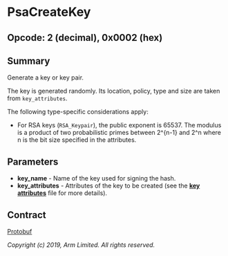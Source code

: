 # PsaCreateKey

## Opcode: 2 (decimal), 0x0002 (hex)

## Summary

Generate a key or key pair.

The key is generated randomly. Its location, policy, type and size are taken from `key_attributes`.

The following type-specific considerations apply:

- For RSA keys (`RSA_Keypair`), the public exponent is 65537. The modulus is a product of two
   probabilistic primes between 2^{n-1} and 2^n where n is the bit size specified in the attributes.

## Parameters

- **key_name** - Name of the key used for signing the hash.
- **key_attributes** - Attributes of the key to be created (see the [**key
   attributes**](key_attributes.md) file for more details).

## Contract

[Protobuf](https://github.com/parallaxsecond/parsec-operations/blob/master/protobuf/generate_key.proto)

*Copyright (c) 2019, Arm Limited. All rights reserved.*
